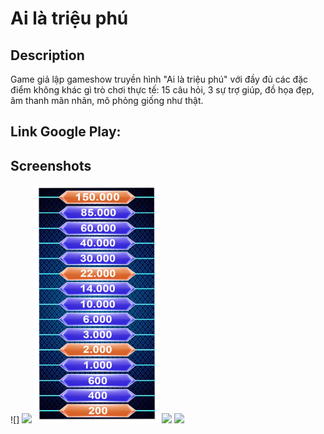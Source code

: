 # Ai là triệu phú

## Description
Game giả lập gameshow truyền hình "Ai là triệu phú" với đầy đủ các đặc điểm không khác gì trò chơi thực tế: 15 câu hỏi, 3 sự trợ giúp, đồ họa đẹp, âm thanh mãn nhãn, mô phỏng giống như thật.

## Link Google Play: 

## Screenshots
![]
<img src="./screenshots/aHome.jpg" width="200">
<img src="./screenshots/200.png" width="200">
<img src="./screenshots/bPlay 1.jpg" width="200">
<img src="./screenshots/bPlay 2.jpg" width="200">
